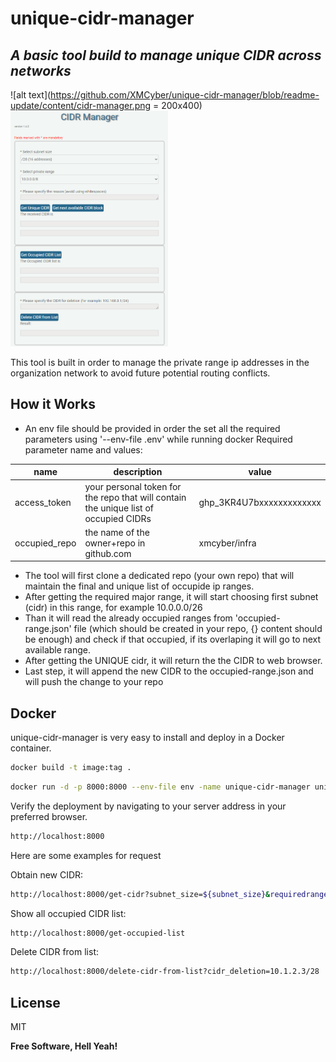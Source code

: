 # unique-cidr-manager
## _A basic tool build to manage unique CIDR across networks_

![alt text](https://github.com/XMCyber/unique-cidr-manager/blob/readme-update/content/cidr-manager.png = 200x400)
<img src="https://github.com/XMCyber/unique-cidr-manager/blob/readme-update/content/cidr-manager.png" width=50% height=50%>

This tool is built in order to manage the private range ip addresses in the organization network to avoid future potential routing conflicts. 

## How it Works

- An env file should be provided in order the set all the required parameters using '--env-file .env'  while running docker
Required parameter name and values:

| name | description | value |
| ------ | ------ | ------ |
| access_token | your personal token for the repo that will contain the unique list of occupied CIDRs |  ghp_3KR4U7bxxxxxxxxxxxxx
| occupied_repo | the name of the owner+repo in github.com | xmcyber/infra |


- The tool will first clone a dedicated repo (your own repo) that will maintain the final and unique list of occupide ip ranges. 
- After getting the required major range, it will start choosing first subnet (cidr) in this range, for example 10.0.0.0/26
- Than it will read the already occupied ranges from 'occupied-range.json' file (which should be created in your repo, {} content should be enough) and check if that occupied, if its overlaping it will go to next available range.
- After getting the UNIQUE cidr, it will return the the CIDR to web browser.
- Last step, it will append the new CIDR to the occupied-range.json and will push the change to your repo 


## Docker

unique-cidr-manager is very easy to install and deploy in a Docker container.


```sh
docker build -t image:tag .
```

```sh
docker run -d -p 8000:8000 --env-file env -name unique-cidr-manager unique-cidr-manager:latest
```


Verify the deployment by navigating to your server address in
your preferred browser.

```sh
http://localhost:8000
```

Here are some examples for request 

Obtain new CIDR:
```sh
http://localhost:8000/get-cidr?subnet_size=${subnet_size}&requiredrange=${required_range}&reason=${reason}
```

Show all occupied CIDR list:
```sh
http://localhost:8000/get-occupied-list
```
Delete CIDR from list:
```sh
http://localhost:8000/delete-cidr-from-list?cidr_deletion=10.1.2.3/28
```

## License

MIT

**Free Software, Hell Yeah!**